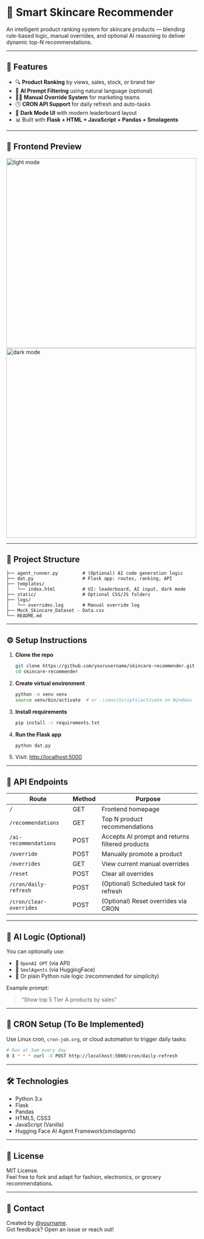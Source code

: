 
# 🧴 Smart Skincare Recommender

An intelligent product ranking system for skincare products — blending rule-based logic, manual overrides, and optional AI reasoning to deliver dynamic top-N recommendations.

---

## 📌 Features

- 🔍 **Product Ranking** by views, sales, stock, or brand tier
- 🧠 **AI Prompt Filtering** using natural language (optional)
- 👨‍💼 **Manual Override System** for marketing teams
- 🕒 **CRON API Support** for daily refresh and auto-tasks
- 🌙 **Dark Mode UI** with modern leaderboard layout
- 📊 Built with **Flask + HTML + JavaScript + Pandas + Smolagents**

---

## 🎥 Frontend Preview

<img src="docs/screenshot-light.png" alt="light mode" width="500"/>
<img src="docs/screenshot-dark.png" alt="dark mode" width="500"/>

---

## 📂 Project Structure

```
├── agent_runner.py         # (Optional) AI code generation logic
├── dat.py                  # Flask app: routes, ranking, API
├── templates/
│   └── index.html          # UI: leaderboard, AI input, dark mode
├── static/                 # Optional CSS/JS folders
├── logs/
│   └── overrides.log       # Manual override log
├── Mock_Skincare_Dataset - Data.csv
└── README.md
```

---

## ⚙️ Setup Instructions

1. **Clone the repo**
   ```bash
   git clone https://github.com/yourusername/skincare-recommender.git
   cd skincare-recommender
   ```

2. **Create virtual environment**
   ```bash
   python -m venv venv
   source venv/bin/activate  # or .\venv\Scripts\activate on Windows
   ```

3. **Install requirements**
   ```bash
   pip install -r requirements.txt
   ```

4. **Run the Flask app**
   ```bash
   python dat.py
   ```

5. Visit: [http://localhost:5000](http://localhost:5000)

---

## 🔁 API Endpoints

| Route | Method | Purpose |
|-------|--------|---------|
| `/` | GET | Frontend homepage |
| `/recommendations` | GET | Top N product recommendations |
| `/ai-recommendations` | POST | Accepts AI prompt and returns filtered products |
| `/override` | POST | Manually promote a product |
| `/overrides` | GET | View current manual overrides |
| `/reset` | POST | Clear all overrides |
| `/cron/daily-refresh` | POST | (Optional) Scheduled task for refresh |
| `/cron/clear-overrides` | POST | (Optional) Reset overrides via CRON |

---

## 🧠 AI Logic (Optional)

You can optionally use:
- 🤖 `OpenAI GPT` (via API)
- 🔧 `SmolAgents` (via HuggingFace)
- 📜 Or plain Python rule logic (recommended for simplicity)

Example prompt:  
> “Show top 5 Tier A products by sales”

---

## 📅 CRON Setup (To Be Implemented)

Use Linux cron, `cron-job.org`, or cloud automation to trigger daily tasks:

```bash
# Run at 3am every day
0 3 * * * curl -X POST http://localhost:5000/cron/daily-refresh
```

---

## 🛠 Technologies

- Python 3.x
- Flask
- Pandas
- HTML5, CSS3
- JavaScript (Vanilla)
- Hugging Face AI Agent Framework(smolagents)

---

## 📜 License

MIT License.  
Feel free to fork and adapt for fashion, electronics, or grocery recommendations.

---

## 💬 Contact

Created by [@yourname](https://github.com/yourusername).  
Got feedback? Open an issue or reach out!
